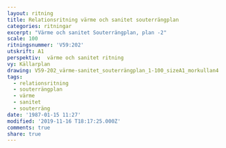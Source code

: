 ```yaml
---
layout: ritning
title: Relationsritning värme och sanitet souterrängplan
categories: ritningar
excerpt: "Värme och sanitet Souterrängplan, plan -2"
scale: 100
ritningsnummer: 'V59:202'
utskrift: A1
perspektiv:  värme och sanitet ritning
vy: Källarplan
drawing: V59-202_värme-sanitet_souterrängplan_1-100_sizeA1_morkullan4
tags:
  - relationsritning
  - souterrängplan
  - värme
  - sanitet
  - souterräng
date: '1987-01-15 11:27'
modified: '2019-11-16 T18:17:25.000Z'
comments: true
share: true
---
```

